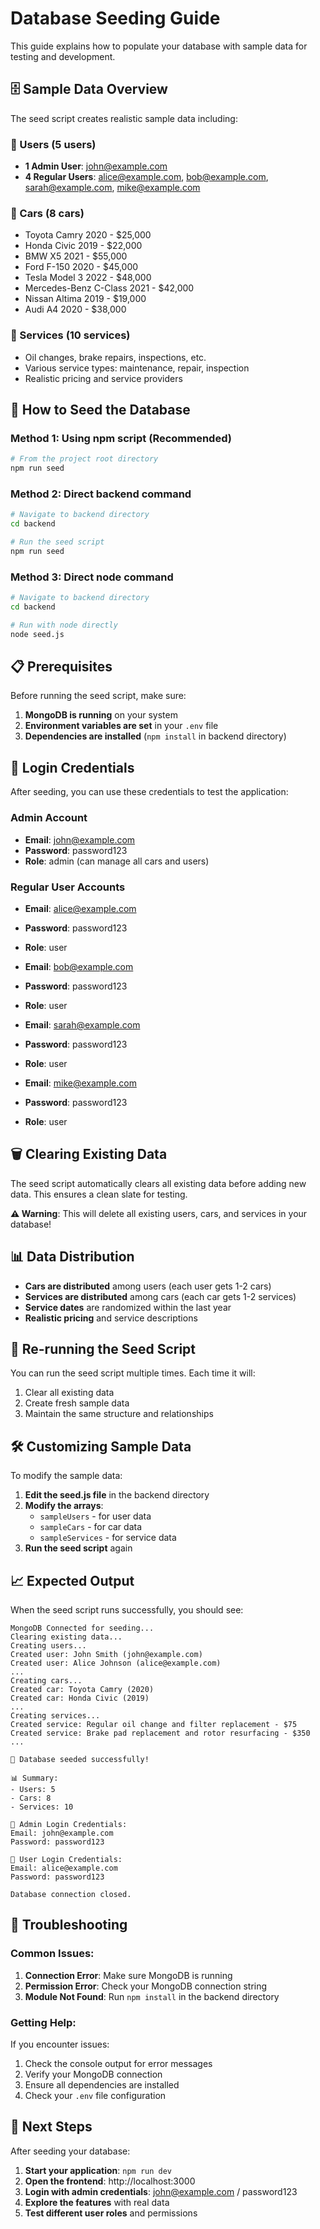 # Database Seeding Guide

This guide explains how to populate your database with sample data for testing and development.

## 🗄️ Sample Data Overview

The seed script creates realistic sample data including:

### 👥 Users (5 users)
- **1 Admin User**: john@example.com
- **4 Regular Users**: alice@example.com, bob@example.com, sarah@example.com, mike@example.com

### 🚗 Cars (8 cars)
- Toyota Camry 2020 - $25,000
- Honda Civic 2019 - $22,000
- BMW X5 2021 - $55,000
- Ford F-150 2020 - $45,000
- Tesla Model 3 2022 - $48,000
- Mercedes-Benz C-Class 2021 - $42,000
- Nissan Altima 2019 - $19,000
- Audi A4 2020 - $38,000

### 🔧 Services (10 services)
- Oil changes, brake repairs, inspections, etc.
- Various service types: maintenance, repair, inspection
- Realistic pricing and service providers

## 🚀 How to Seed the Database

### Method 1: Using npm script (Recommended)

```bash
# From the project root directory
npm run seed
```

### Method 2: Direct backend command

```bash
# Navigate to backend directory
cd backend

# Run the seed script
npm run seed
```

### Method 3: Direct node command

```bash
# Navigate to backend directory
cd backend

# Run with node directly
node seed.js
```

## 📋 Prerequisites

Before running the seed script, make sure:

1. **MongoDB is running** on your system
2. **Environment variables are set** in your `.env` file
3. **Dependencies are installed** (`npm install` in backend directory)

## 🔑 Login Credentials

After seeding, you can use these credentials to test the application:

### Admin Account
- **Email**: john@example.com
- **Password**: password123
- **Role**: admin (can manage all cars and users)

### Regular User Accounts
- **Email**: alice@example.com
- **Password**: password123
- **Role**: user

- **Email**: bob@example.com
- **Password**: password123
- **Role**: user

- **Email**: sarah@example.com
- **Password**: password123
- **Role**: user

- **Email**: mike@example.com
- **Password**: password123
- **Role**: user

## 🗑️ Clearing Existing Data

The seed script automatically clears all existing data before adding new data. This ensures a clean slate for testing.

**⚠️ Warning**: This will delete all existing users, cars, and services in your database!

## 📊 Data Distribution

- **Cars are distributed** among users (each user gets 1-2 cars)
- **Services are distributed** among cars (each car gets 1-2 services)
- **Service dates** are randomized within the last year
- **Realistic pricing** and service descriptions

## 🔄 Re-running the Seed Script

You can run the seed script multiple times. Each time it will:
1. Clear all existing data
2. Create fresh sample data
3. Maintain the same structure and relationships

## 🛠️ Customizing Sample Data

To modify the sample data:

1. **Edit the seed.js file** in the backend directory
2. **Modify the arrays**:
   - `sampleUsers` - for user data
   - `sampleCars` - for car data
   - `sampleServices` - for service data
3. **Run the seed script** again

## 📈 Expected Output

When the seed script runs successfully, you should see:

```
MongoDB Connected for seeding...
Clearing existing data...
Creating users...
Created user: John Smith (john@example.com)
Created user: Alice Johnson (alice@example.com)
...
Creating cars...
Created car: Toyota Camry (2020)
Created car: Honda Civic (2019)
...
Creating services...
Created service: Regular oil change and filter replacement - $75
Created service: Brake pad replacement and rotor resurfacing - $350
...

🎉 Database seeded successfully!

📊 Summary:
- Users: 5
- Cars: 8
- Services: 10

🔑 Admin Login Credentials:
Email: john@example.com
Password: password123

👥 User Login Credentials:
Email: alice@example.com
Password: password123

Database connection closed.
```

## 🚨 Troubleshooting

### Common Issues:

1. **Connection Error**: Make sure MongoDB is running
2. **Permission Error**: Check your MongoDB connection string
3. **Module Not Found**: Run `npm install` in the backend directory

### Getting Help:

If you encounter issues:
1. Check the console output for error messages
2. Verify your MongoDB connection
3. Ensure all dependencies are installed
4. Check your `.env` file configuration

## 🎯 Next Steps

After seeding your database:

1. **Start your application**: `npm run dev`
2. **Open the frontend**: http://localhost:3000
3. **Login with admin credentials**: john@example.com / password123
4. **Explore the features** with real data
5. **Test different user roles** and permissions
